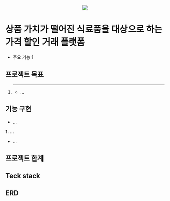 
<p align="center">
  <img src="https://github.com/Lee-Min-Jung/Lee-Min-Jung/assets/82032462/527fee14-7c1c-4812-ae0a-b7428f156dbf">
</p>

# 상품 가치가 떨어진 식료품을 대상으로 하는 가격 할인 거래 플랫폼
- 주요 기능 1<br>

## 프로젝트 목표
1. ****
    - ...


      
## 기능 구현
- ...

**1. ...**
   - ...


## 프로젝트 한계



## Teck stack

## ERD


